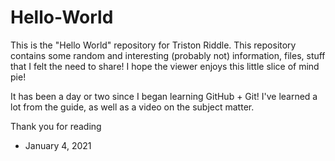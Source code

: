 # Hello-World
This is the "Hello World" repository for Triston Riddle. This repository contains some random and interesting (probably not) information, files, stuff that I felt the need to share! I hope the viewer enjoys this little slice of mind pie!


It has been a day or two since I began learning GitHub + Git! I've learned a lot from the guide, as well as a video on the subject matter. 

Thank you for reading


-  January 4, 2021
